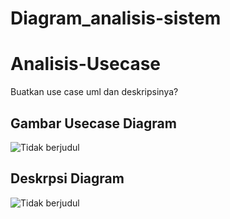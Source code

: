 # Diagram_analisis-sistem
# Analisis-Usecase
Buatkan use case uml dan deskripsinya?
## Gambar Usecase Diagram

![Tidak berjudul](https://github.com/Thoriq150/Analisis-Usecase/assets/115950790/85945cbd-457b-4d35-975a-eba51b3f6399)

## Deskrpsi Diagram
![Tidak berjudul](https://github.com/Thoriq150/Analisis-Usecase/assets/115950790/4ec03bc3-74dc-45a2-bf65-90ea02eadf4e)
